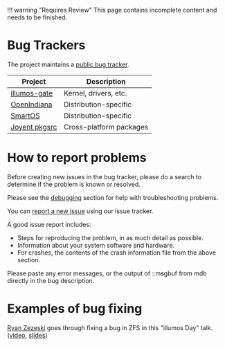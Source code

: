 !!! warning "Requires Review"
    This page contains incomplete content and needs to be finished.

# Bug Trackers

The project maintains a [public bug tracker](https://bugs.illumos.org).

| Project | Description |
|---------|-------------|
| [illumos-gate](https://www.illumos.org/projects/illumos-gate)   | Kernel, drivers, etc.   |
| [OpenIndiana](https://www.illumos.org/projects/openindiana)     | Distribution-specific   |
| [SmartOS](https://smartos.org/bugview/)                         | Distribution-specific   |
| [Joyent pkgsrc](https://github.com/joyent/pkgsrc/issues)        | Cross-platform packages |

# How to report problems

Before creating new issues in the bug tracker, please do a search to determine
if the problem is known or resolved.

Please see the [debugging](debug.md) section for help with troubleshooting problems.

You can [report a new
issue](https://www.illumos.org/projects/illumos-gate/issues/new) using our
issue tracker.

A good issue report includes:

* Steps for reproducing the problem, in as much detail as possible.
* Information about your system software and hardware.
* For crashes, the contents of the crash information file from the above section.

Please paste any error messages, or the output of ::msgbuf from mdb directly in the bug description.

# Examples of bug fixing

[Ryan Zezeski]() goes through fixing a bug in ZFS in this "illumos Day" talk.
([video](https://www.youtube.com/watch?v=HXjIz-RzhK8), [slides](http://zinascii.com/pub/talks/fixing-bugs-in-illumos.pdf))
